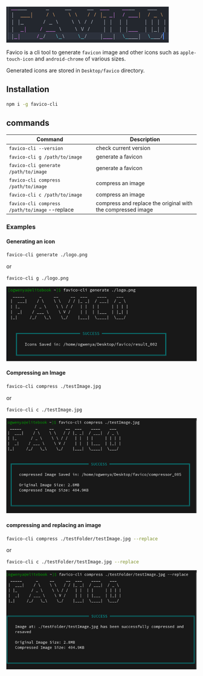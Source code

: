 ![favico](./assets/title.png)

Favico is a cli tool to generate `favicon` image and other icons such as `apple-touch-icon` and `android-chrome` of various sizes.

Generated icons are stored in `Desktop/favico` directory.

## Installation

```bash
npm i -g favico-cli
```

## commands

| Command                                        | Description                                                 |
| ---------------------------------------------- | ----------------------------------------------------------- |
| `favico-cli --version`                         | check current version                                       |
| `favico-cli g /path/to/image`                  | generate a favicon                                          |
| `favico-cli generate /path/to/image`           | generate a favicon                                          |
| `favico-cli compress /path/to/image`           | compress an image                                           |
| `favico-cli c /path/to/image`                  | compress an image                                           |
| `favico-cli compress /path/to/image` --replace | compress and replace the original with the compressed image |

### Examples

#### Generating an icon

```bash
favico-cli generate ./logo.png
```

or

```bash
favico-cli g ./logo.png
```

![favicon example](./assets/favicon_example.png)

#### Compressing an Image

```bash
favico-cli compress ./testImage.jpg
```

or

```bash
favico-cli c ./testImage.jpg
```

![compressor example](./assets/compressor_example.png)

#### compressing and replacing an image

```bash
favico-cli compress ./testFolder/testImage.jpg --replace
```

or

```bash
favico-cli c ./testFolder/testImage.jpg --replace
```

![compressor with replace](./assets/compressor_example2.png)
